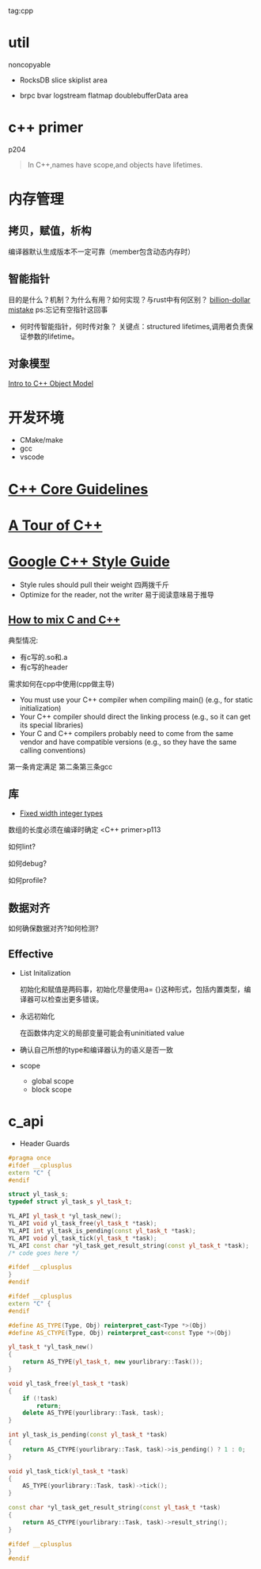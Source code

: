 tag:cpp

# util

noncopyable

- RocksDB
slice
skiplist
area

- brpc
bvar
logstream
flatmap
doublebufferData
area


# c++ primer

p204
> In C++,names have scope,and objects have lifetimes.



# 内存管理
## 拷贝，赋值，析构
编译器默认生成版本不一定可靠（member包含动态内存时）
## 智能指针
目的是什么？机制？为什么有用？如何实现？与rust中有何区别？
[billion-dollar mistake](https://en.wikipedia.org/wiki/Tony_Hoare#Apologies_and_retractions)
ps:忘记有空指针这回事

- 何时传智能指针，何时传对象？
[](https://herbsutter.com/2013/06/05/gotw-91-solution-smart-pointer-parameters/)
[](http://isocpp.github.io/CppCoreGuidelines/CppCoreGuidelines#Rr-smartptrparam)
关键点：structured lifetimes,调用者负责保证参数的lifetime。

## 对象模型
[Intro to C++ Object Model](https://github.com/CppCon/CppCon2015/tree/master/Presentations/Intro%20to%20C++%20Object%20Model)

# 开发环境

- CMake/make
- gcc
- vscode

# [C++ Core Guidelines](http://isocpp.github.io/CppCoreGuidelines/CppCoreGuidelines#main)
# [A Tour of C++](https://isocpp.org/tour)

# [Google C++ Style Guide](https://google.github.io/styleguide/cppguide.html)

- Style rules should pull their weight
  四两拨千斤
- Optimize for the reader, not the writer
  易于阅读意味易于推导

## [How to mix C and C++](https://isocpp.org/wiki/faq/mixing-c-and-cpp)

典型情况:

* 有c写的.so和.a
* 有c写的header

需求如何在cpp中使用(cpp做主导)


* You must use your C++ compiler when compiling main() (e.g., for static initialization)
* Your C++ compiler should direct the linking process (e.g., so it can get its special libraries)
* Your C and C++ compilers probably need to come from the same vendor and have compatible versions (e.g., so they have the same calling conventions)

第一条肯定满足
第二条第三条gcc

## 库

- [Fixed width integer types](http://en.cppreference.com/w/cpp/header/cstdint)

数组的长度必须在编译时确定     <C++ primer>p113

如何lint?

如何debug?

如何profile?



## 数据对齐

如何确保数据对齐?如何检测?

## Effective 

- List Initalization

  初始化和赋值是两码事，初始化尽量使用a= {}这种形式，包括内置类型，编译器可以检查出更多错误。

- 永远初始化

  在函数体内定义的局部变量可能会有uninitiated value

- 确认自己所想的type和编译器认为的语义是否一致

- scope

  - global scope
  - block scope

# c_api

- Header Guards
```cpp
#pragma once
#ifdef __cplusplus
extern "C" {
#endif

struct yl_task_s;
typedef struct yl_task_s yl_task_t;

YL_API yl_task_t *yl_task_new();
YL_API void yl_task_free(yl_task_t *task);
YL_API int yl_task_is_pending(const yl_task_t *task);
YL_API void yl_task_tick(yl_task_t *task);
YL_API const char *yl_task_get_result_string(const yl_task_t *task);
/* code goes here */

#ifdef __cplusplus
}
#endif
```

```cpp
#ifdef __cplusplus
extern "C" {
#endif

#define AS_TYPE(Type, Obj) reinterpret_cast<Type *>(Obj)
#define AS_CTYPE(Type, Obj) reinterpret_cast<const Type *>(Obj)

yl_task_t *yl_task_new()
{
    return AS_TYPE(yl_task_t, new yourlibrary::Task());
}

void yl_task_free(yl_task_t *task)
{
    if (!task)
        return;
    delete AS_TYPE(yourlibrary::Task, task);
}

int yl_task_is_pending(const yl_task_t *task)
{
    return AS_CTYPE(yourlibrary::Task, task)->is_pending() ? 1 : 0;
}

void yl_task_tick(yl_task_t *task)
{
    AS_TYPE(yourlibrary::Task, task)->tick();
}

const char *yl_task_get_result_string(const yl_task_t *task)
{
    return AS_CTYPE(yourlibrary::Task, task)->result_string();
}

#ifdef __cplusplus
}
#endif
```
